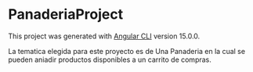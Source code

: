 # PanaderiaProject

This project was generated with [Angular CLI](https://github.com/angular/angular-cli) version 15.0.0.

La tematica elegida para este proyecto es de Una Panaderia en la cual se pueden aniadir productos disponibles a un carrito de compras.
